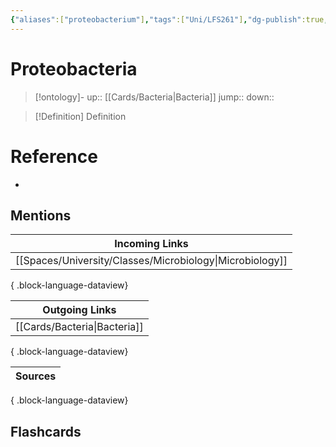 ```yaml
---
{"aliases":["proteobacterium"],"tags":["Uni/LFS261"],"dg-publish":true,"permalink":"/cards/proteobacteria/","dgPassFrontmatter":true}
---
```


# Proteobacteria

> [!ontology]-
> up:: [[Cards/Bacteria\|Bacteria]]
> jump:: 
> down:: 

> [!Definition] Definition
> 

# Reference
- 

## Mentions
| Incoming Links                                              |
| ----------------------------------------------------------- |
| [[Spaces/University/Classes/Microbiology\|Microbiology]] |

{ .block-language-dataview}

| Outgoing Links                  |
| ------------------------------- |
| [[Cards/Bacteria\|Bacteria]] |

{ .block-language-dataview}

| Sources |
| ------- |

{ .block-language-dataview}

## Flashcards 
